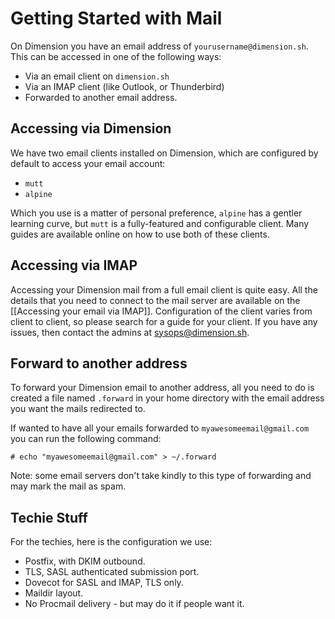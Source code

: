 # Getting Started with Mail

On Dimension you have an email address of `yourusername@dimension.sh`. This can be accessed in one of the following ways:

* Via an email client on `dimension.sh`
* Via an IMAP client (like Outlook, or Thunderbird)
* Forwarded to another email address.

## Accessing via Dimension

We have two email clients installed on Dimension, which are configured by default to access your email account:

* `mutt`
* `alpine`

Which you use is a matter of personal preference, `alpine` has a gentler learning curve, but `mutt` is a fully-featured and configurable client. Many guides are available online on how to use both of these clients.

## Accessing via IMAP

Accessing your Dimension mail from a full email client is quite easy. All the details that you need to connect to the mail server are available on the [[Accessing your email via IMAP]]. Configuration of the client varies from client to client, so please search for a guide for your client. If you have any issues, then contact the admins at [sysops@dimension.sh](mailto:sysops@dimension.sh).

## Forward to another address

To forward your Dimension email to another address, all you need to do is created a file named `.forward` in your home directory with the email address you want the mails redirected to. 

If wanted to have all your emails forwarded to `myawesomeemail@gmail.com` you can run the following command:

    # echo "myawesomeemail@gmail.com" > ~/.forward


Note: some email servers don't take kindly to this type of forwarding and may mark the mail as spam. 

## Techie Stuff

For the techies, here is the configuration we use:

* Postfix, with DKIM outbound.
* TLS, SASL authenticated submission port.
* Dovecot for SASL and IMAP, TLS only.
* Maildir layout.
* No Procmail delivery - but may do it if people want it.